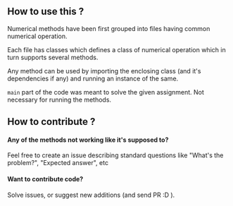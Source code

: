 ## How to use this ?

Numerical methods have been first grouped into files having common numerical operation.

Each file has classes which defines a class of numerical operation which in turn supports several methods.

Any method can be used by importing the enclosing class (and it's dependencies if any) and running an instance of the same.

`main` part of the code was meant to solve the given assignment. Not necessary for running the methods.

## How to contribute ?

#### Any of the methods not working like it's supposed to?

Feel free to create an issue describing standard questions like
"What's the problem?", "Expected answer", etc

#### Want to contribute code?

Solve issues, or suggest new additions (and send PR :D ).